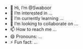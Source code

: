 - 👋 Hi, I’m @Swaboor
- 👀 I’m interested in ...
- 🌱 I’m currently learning ...
- 💞️ I’m looking to collaborate on ...
- 📫 How to reach me ...
- 😄 Pronouns: ...
- ⚡ Fun fact: ...

<!---
Swaboor/Swaboor is a ✨ special ✨ repository because its `README.md` (this file) appears on your GitHub profile.
You can click the Preview link to take a look at your changes.
--->
